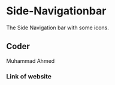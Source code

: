 # Side-Navigationbar
The Side Navigation bar with some icons.
## Coder
Muhammad Ahmed
### Link of website

